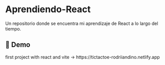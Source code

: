 # Aprendiendo-React

Un repositorio donde se encuentra mi aprendizaje de React a lo largo del tiempo.

<h2>🚀 Demo</h2>
first project with react and vite -> https://tictactoe-rodriiandino.netlify.app
